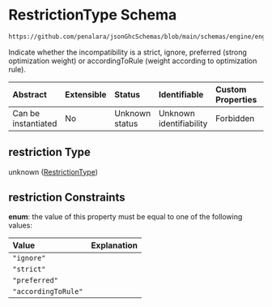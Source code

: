 # RestrictionType Schema

```txt
https://github.com/penalara/jsonGhcSchemas/blob/main/schemas/engine/engineSpecification.schema.json#/definitions/dailyOcupation/properties/maximumTeaching/properties/restriction
```

Indicate whether the incompatibility is a strict, ignore, preferred (strong optimization weight) or accordingToRule (weight according to optimization rule).

| Abstract            | Extensible | Status         | Identifiable            | Custom Properties | Additional Properties | Access Restrictions | Defined In                                                                                               |
| :------------------ | :--------- | :------------- | :---------------------- | :---------------- | :-------------------- | :------------------ | :------------------------------------------------------------------------------------------------------- |
| Can be instantiated | No         | Unknown status | Unknown identifiability | Forbidden         | Allowed               | none                | [engineSpecification.schema.json\*](../../../out/engineSpecification.schema.json "open original schema") |

## restriction Type

unknown ([RestrictionType](enginespecification-definitions-dailyocupation-properties-maximumteaching-properties-restrictiontype.md))

## restriction Constraints

**enum**: the value of this property must be equal to one of the following values:

| Value               | Explanation |
| :------------------ | :---------- |
| `"ignore"`          |             |
| `"strict"`          |             |
| `"preferred"`       |             |
| `"accordingToRule"` |             |
